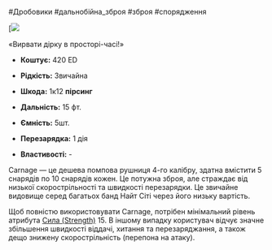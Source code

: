 #Дробовики #дальнобійна_зброя #зброя #спорядження 

[![](https://static.wikia.nocookie.net/cyberpunk/images/b/ba/Carnage_Default.png/revision/latest/scale-to-width-down/350?cb=20220804114134)

«Вирвати дірку в просторі-часі!»

- **Коштує:** 420 ED
- **Рідкість:** Звичайна

- **Шкода:** 1к12 **пірсинг**
- **Дальність:** 15 фт.
- **Ємність:** 5шт.
- **Перезарядка:** 1 дія
- **Властивості:** -

Carnage — це дешева помпова рушниця 4-го калібру, здатна вмістити 5 снарядів по 10 снарядів кожен. Це потужна зброя, але страждає від низької скорострільності та швидкості перезарядки. Це звичайне видовище серед багатьох банд Найт Сіті через його низьку вартість.

Щоб повністю використовувати Carnage, потрібен мінімальний рівень атрибута [Сила (Strength)](../../../../Характеристики/Сила%20(Strength).md) 15. В іншому випадку користувач відчує значне збільшення швидкості віддачі, хитання та перезаряджання, а також дещо знижену скорострільність (перепона на атаку).